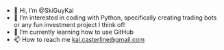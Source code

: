 - 👋 Hi, I’m @SkiGuyKai
- 👀 I’m interested in coding with Python, specifically creating trading bots or any fun investment project I think of!
- 🌱 I’m currently learning how to use GitHub
- 📫 How to reach me kai.casterline@gmail.com
